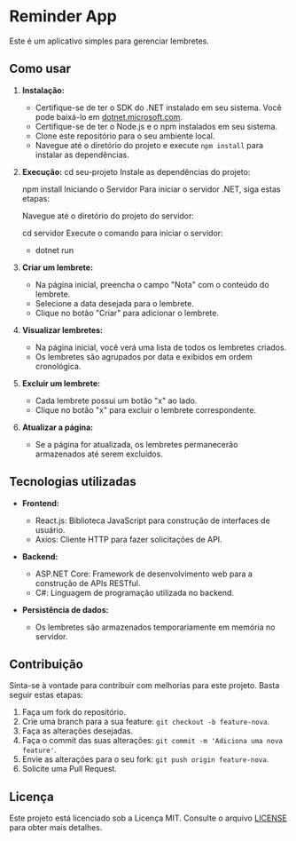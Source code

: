 # Reminder App

Este é um aplicativo simples para gerenciar lembretes.

## Como usar

1. **Instalação:**
   - Certifique-se de ter o SDK do .NET instalado em seu sistema. Você pode baixá-lo em [dotnet.microsoft.com](https://dotnet.microsoft.com/download).
   - Certifique-se de ter o Node.js e o npm instalados em seu sistema.
   - Clone este repositório para o seu ambiente local.
   - Navegue até o diretório do projeto e execute `npm install` para instalar as dependências.

2. **Execução:**
	cd seu-projeto
	Instale as dependências do projeto:

	npm install
	Iniciando o Servidor
	Para iniciar o servidor .NET, siga estas etapas:

	Navegue até o diretório do projeto do servidor:

	cd servidor
	Execute o comando para iniciar o servidor:

	- dotnet run

3. **Criar um lembrete:**
   - Na página inicial, preencha o campo "Nota" com o conteúdo do lembrete.
   - Selecione a data desejada para o lembrete.
   - Clique no botão "Criar" para adicionar o lembrete.

4. **Visualizar lembretes:**
   - Na página inicial, você verá uma lista de todos os lembretes criados.
   - Os lembretes são agrupados por data e exibidos em ordem cronológica.

5. **Excluir um lembrete:**
   - Cada lembrete possui um botão "x" ao lado.
   - Clique no botão "x" para excluir o lembrete correspondente.

6. **Atualizar a página:**
   - Se a página for atualizada, os lembretes permanecerão armazenados até serem excluídos.

## Tecnologias utilizadas

- **Frontend:**
  - React.js: Biblioteca JavaScript para construção de interfaces de usuário.
  - Axios: Cliente HTTP para fazer solicitações de API.

- **Backend:**
  - ASP.NET Core: Framework de desenvolvimento web para a construção de APIs RESTful.
  - C#: Linguagem de programação utilizada no backend.

- **Persistência de dados:**
  - Os lembretes são armazenados temporariamente em memória no servidor.

## Contribuição

Sinta-se à vontade para contribuir com melhorias para este projeto. Basta seguir estas etapas:

1. Faça um fork do repositório.
2. Crie uma branch para a sua feature: `git checkout -b feature-nova`.
3. Faça as alterações desejadas.
4. Faça o commit das suas alterações: `git commit -m 'Adiciona uma nova feature'`.
5. Envie as alterações para o seu fork: `git push origin feature-nova`.
6. Solicite uma Pull Request.

## Licença

Este projeto está licenciado sob a Licença MIT. Consulte o arquivo [LICENSE](LICENSE) para obter mais detalhes.

